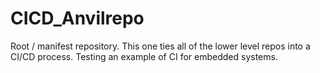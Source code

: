 # CICD_Anvilrepo
Root / manifest repository. This one ties all of the lower level repos into a CI/CD process. Testing an example of CI for embedded systems.

